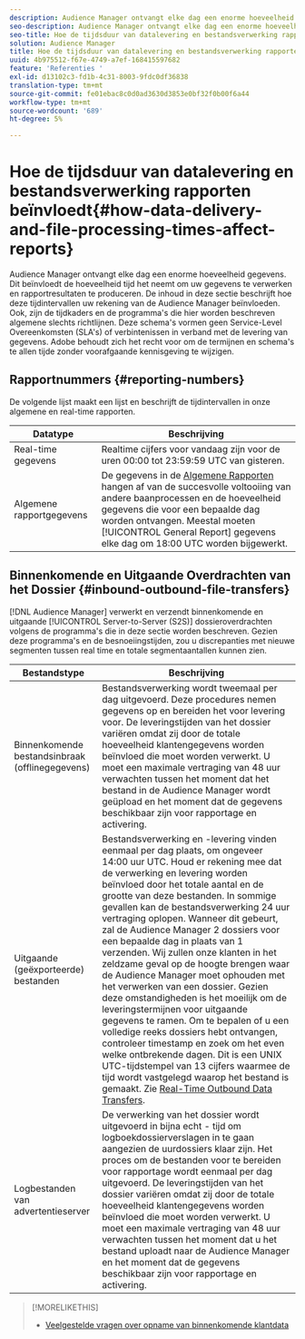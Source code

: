 ```yaml
---
description: Audience Manager ontvangt elke dag een enorme hoeveelheid gegevens. Dit beïnvloedt de hoeveelheid tijd het neemt om uw gegevens te verwerken en rapportresultaten te produceren. De inhoud in deze sectie beschrijft hoe deze tijdintervallen uw rekening van de Audience Manager beïnvloeden. Ook, zijn de tijdkaders en de programma's die hier worden beschreven algemene slechts richtlijnen. Deze schema's vormen geen Service-Level Overeenkomsten (SLA's) of verbintenissen in verband met de levering van gegevens. Adobe behoudt zich het recht voor om de termijnen en schema's te allen tijde zonder voorafgaande kennisgeving te wijzigen.
seo-description: Audience Manager ontvangt elke dag een enorme hoeveelheid gegevens. Dit beïnvloedt de hoeveelheid tijd het neemt om uw gegevens te verwerken en rapportresultaten te produceren. De inhoud in deze sectie beschrijft hoe deze tijdintervallen uw rekening van de Audience Manager beïnvloeden. Ook, zijn de tijdkaders en de programma's die hier worden beschreven algemene slechts richtlijnen. Deze schema's vormen geen Service-Level Overeenkomsten (SLA's) of verbintenissen in verband met de levering van gegevens. Adobe behoudt zich het recht voor om de termijnen en schema's te allen tijde zonder voorafgaande kennisgeving te wijzigen.
seo-title: Hoe de tijdsduur van datalevering en bestandsverwerking rapporten beïnvloedt
solution: Audience Manager
title: Hoe de tijdsduur van datalevering en bestandsverwerking rapporten beïnvloedt
uuid: 4b975512-f67e-4749-a7ef-168415597682
feature: 'Referenties '
exl-id: d13102c3-fd1b-4c31-8003-9fdc0df36838
translation-type: tm+mt
source-git-commit: fe01ebac8c0d0ad3630d3853e0bf32f0b00f6a44
workflow-type: tm+mt
source-wordcount: '689'
ht-degree: 5%

---
```


# Hoe de tijdsduur van datalevering en bestandsverwerking rapporten beïnvloedt{#how-data-delivery-and-file-processing-times-affect-reports}

Audience Manager ontvangt elke dag een enorme hoeveelheid gegevens. Dit beïnvloedt de hoeveelheid tijd het neemt om uw gegevens te verwerken en rapportresultaten te produceren. De inhoud in deze sectie beschrijft hoe deze tijdintervallen uw rekening van de Audience Manager beïnvloeden. Ook, zijn de tijdkaders en de programma&#39;s die hier worden beschreven algemene slechts richtlijnen. Deze schema&#39;s vormen geen Service-Level Overeenkomsten (SLA&#39;s) of verbintenissen in verband met de levering van gegevens. Adobe behoudt zich het recht voor om de termijnen en schema&#39;s te allen tijde zonder voorafgaande kennisgeving te wijzigen.

## Rapportnummers {#reporting-numbers}

<!-- 

c_reporting_file_transfer_timeframe.xml

 -->

De volgende lijst maakt een lijst en beschrijft de tijdintervallen in onze algemene en real-time rapporten.


| Datatype | Beschrijving |
|---|---|
| Real-time gegevens | Realtime cijfers voor vandaag zijn voor de uren 00:00 tot 23:59:59 UTC van gisteren. |
| Algemene rapportgegevens | De gegevens in de [Algemene Rapporten](../reporting/general-reports.md#general-reports-overview) hangen af van de succesvolle voltooiing van andere baanprocessen en de hoeveelheid gegevens die voor een bepaalde dag worden ontvangen. Meestal moeten [!UICONTROL General Report] gegevens elke dag om 18:00 UTC worden bijgewerkt. |

## Binnenkomende en Uitgaande Overdrachten van het Dossier {#inbound-outbound-file-transfers}

[!DNL Audience Manager] verwerkt en verzendt binnenkomende en uitgaande  [!UICONTROL Server-to-Server (S2S)] dossieroverdrachten volgens de programma&#39;s die in deze sectie worden beschreven. Gezien deze programma&#39;s en de besnoeiingstijden, zou u discrepanties met nieuwe segmenten tussen real time en totale segmentaantallen kunnen zien.

| Bestandstype | Beschrijving |
|---|---|
| Binnenkomende bestandsinbraak (offlinegegevens) | Bestandsverwerking wordt tweemaal per dag uitgevoerd. Deze procedures nemen gegevens op en bereiden het voor levering voor. De leveringstijden van het dossier variëren omdat zij door de totale hoeveelheid klantengegevens worden beïnvloed die moet worden verwerkt. U moet een maximale vertraging van 48 uur verwachten tussen het moment dat het bestand in de Audience Manager wordt geüpload en het moment dat de gegevens beschikbaar zijn voor rapportage en activering. |
| Uitgaande (geëxporteerde) bestanden | Bestandsverwerking en -levering vinden eenmaal per dag plaats, om ongeveer 14:00 uur UTC. Houd er rekening mee dat de verwerking en levering worden beïnvloed door het totale aantal en de grootte van deze bestanden. In sommige gevallen kan de bestandsverwerking 24 uur vertraging oplopen. Wanneer dit gebeurt, zal de Audience Manager 2 dossiers voor een bepaalde dag in plaats van 1 verzenden. Wij zullen onze klanten in het zeldzame geval op de hoogte brengen waar de Audience Manager moet ophouden met het verwerken van een dossier. Gezien deze omstandigheden is het moeilijk om de leveringstermijnen voor uitgaande gegevens te ramen. Om te bepalen of u een volledige reeks dossiers hebt ontvangen, controleer timestamp en zoek om het even welke ontbrekende dagen. Dit is een UNIX UTC-tijdstempel van 13 cijfers waarmee de tijd wordt vastgelegd waarop het bestand is gemaakt. Zie [Real-Time Outbound Data Transfers](../integration/receiving-audience-data/real-time-outbound-transfers/real-time-outbound-transfers.md). |
| Logbestanden van advertentieserver | De verwerking van het dossier wordt uitgevoerd in bijna echt - tijd om logboekdossierverslagen in te gaan aangezien de uurdossiers klaar zijn. Het proces om de bestanden voor te bereiden voor rapportage wordt eenmaal per dag uitgevoerd. De leveringstijden van het dossier variëren omdat zij door de totale hoeveelheid klantengegevens worden beïnvloed die moet worden verwerkt. U moet een maximale vertraging van 48 uur verwachten tussen het moment dat u het bestand uploadt naar de Audience Manager en het moment dat de gegevens beschikbaar zijn voor rapportage en activering. |

>[!MORELIKETHIS]
>
>* [Veelgestelde vragen over opname van binnenkomende klantdata](../faq/faq-inbound-data-ingestion.md)

